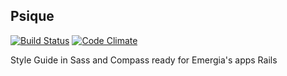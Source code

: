 ## Psique

[![Build Status](https://travis-ci.org/Soluciones/Psique.svg)](https://travis-ci.org/Soluciones/Psique)
[![Code Climate](https://codeclimate.com/github/Soluciones/Psique/badges/gpa.svg)](https://codeclimate.com/github/Soluciones/Psique)

Style Guide in Sass and Compass ready for Emergia's apps Rails
